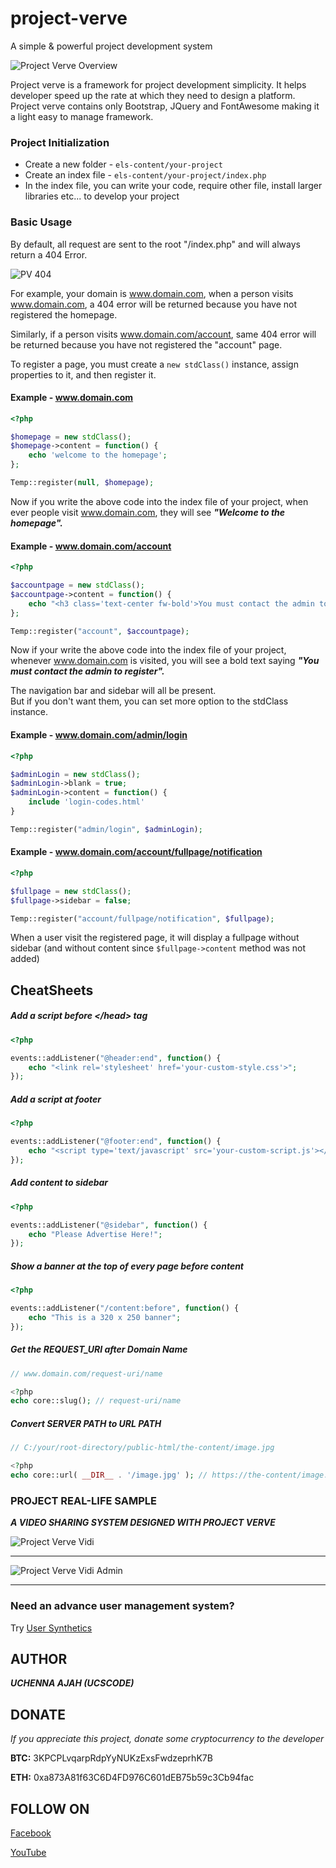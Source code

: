 # project-verve
A simple &amp; powerful project development system

![Project Verve Overview](https://i.imgur.com/z2xxIEj.png "Project verve overview")

Project verve is a framework for project development simplicity. It helps developer speed up the rate at which they need to design a platform. Project verve contains only Bootstrap, JQuery and FontAwesome making it a light easy to manage framework.

### Project Initialization

- Create a new folder - ```els-content/your-project```
- Create an index file - ```els-content/your-project/index.php```
- In the index file, you can write your code, require other file, install larger libraries etc... to develop your project

### Basic Usage

By default, all request are sent to the root "/index.php" and will always return a 404 Error.

![PV 404](https://i.imgur.com/lGqc4mh.png "Project Verve 404 Display")

For example, your domain is www.domain.com, when a person visits www.domain.com, a 404 error will be returned because you have not registered the homepage.

Similarly, if a person visits www.domain.com/account, same 404 error will be returned because you have not registered the "account" page.

To register a page, you must create a ```new stdClass()``` instance, assign properties to it, and then register it. 

#### Example - www.domain.com

```php
<?php 

$homepage = new stdClass();
$homepage->content = function() {
	echo 'welcome to the homepage';
};

Temp::register(null, $homepage);
```

Now if you write the above code into the index file of your project, when ever people visit www.domain.com, they will see ***"Welcome to the homepage".***

#### Example - www.domain.com/account

```php
<?php 

$accountpage = new stdClass();
$accountpage->content = function() {
	echo "<h3 class='text-center fw-bold'>You must contact the admin to register</h3>"
};

Temp::register("account", $accountpage);
```

Now if your write the above code into the index file of your project, whenever www.domain.com is visited, you will see a bold text saying ***"You must contact the admin to register".***


The navigation bar and sidebar will all be present.\
But if you don't want them, you can set more option to the stdClass instance.

#### Example - www.domain.com/admin/login

```php
<?php 

$adminLogin = new stdClass();
$adminLogin->blank = true;
$adminLogin->content = function() {
	include 'login-codes.html'
}

Temp::register("admin/login", $adminLogin);
```


#### Example - www.domain.com/account/fullpage/notification

```php
<?php

$fullpage = new stdClass();
$fullpage->sidebar = false;

Temp::register("account/fullpage/notification", $fullpage);
```

When a user visit the registered page, it will display a fullpage without sidebar (and without content since ```$fullpage->content``` method was not added)


## CheatSheets

##### Add a script before &lt;/head&gt; tag

```php
<?php

events::addListener("@header:end", function() {
	echo "<link rel='stylesheet' href='your-custom-style.css'>";
});
```

##### Add a script at footer

```php
<?php

events::addListener("@footer:end", function() {
	echo "<script type='text/javascript' src='your-custom-script.js'></script>";
});
```

##### Add content to sidebar

```php
<?php

events::addListener("@sidebar", function() {
	echo "Please Advertise Here!";
});
```

##### Show a banner at the top of every page before content

```php
<?php

events::addListener("/content:before", function() {
	echo "This is a 320 x 250 banner";
});
```

##### Get the REQUEST_URI after Domain Name

```php
// www.domain.com/request-uri/name

<?php
echo core::slug(); // request-uri/name
```

##### Convert SERVER PATH to URL PATH

```php
// C:/your/root-directory/public-html/the-content/image.jpg

<?php
echo core::url( __DIR__ . '/image.jpg' ); // https://the-content/image.jpg
```


### PROJECT REAL-LIFE SAMPLE

***A VIDEO SHARING SYSTEM DESIGNED WITH PROJECT VERVE***

![Project Verve Vidi](https://i.imgur.com/uS1CcjJ.png)

___

![Project Verve Vidi Admin](https://i.imgur.com/XnSjn2z.png)

___


### Need an advance user management system?

Try [User Synthetics](https://github.com/ucscode/user-synthetics "A Profession User Management System")


## AUTHOR

***UCHENNA AJAH (UCSCODE)***

## DONATE

*If you appreciate this project, donate some cryptocurrency to the developer*

**BTC:** 3KPCPLvqarpRdpYyNUKzExsFwdzeprhK7B

**ETH:** 0xa873A81f63C6D4FD976C601dEB75b59c3Cb94fac

## FOLLOW ON

[Facebook](https://facebook.com/ucscode)

[YouTube](https://www.youtube.com/channel/UCPlGBkdI0ydlgAZWoLdmOFg)






